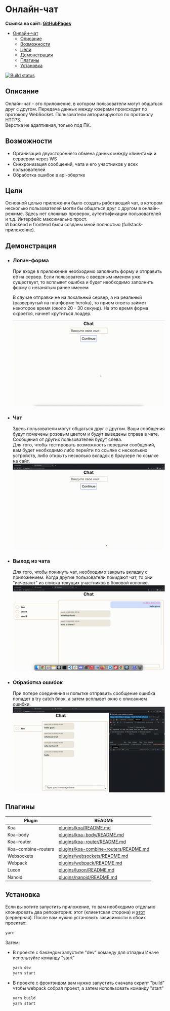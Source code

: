 # Онлайн-чат 
**Ссылка на сайт: [GitHubPages][gitPages]**

- [Онлайн-чат](#онлайн-чат)
  - [Описание](#описание)
  - [Возможности](#возможности)
  - [Цели](#цели)
  - [Демонстрация](#демонстрация)
  - [Плагины](#плагины)
  - [Установка](#установка)

[![Build status](https://ci.appveyor.com/api/projects/status/2knai625p57w8cta/branch/master?svg=true)](https://ci.appveyor.com/project/KirillKazakoff/chatfrontend/branch/master)

## Описание
Онлайн-чат - это приложение, в котором пользователи могут общаться друг с другом. Передача данных между юзерами происходит по протоколу WebSocket. Пользователи авторизируются по протоколу HTTPS. </br>
Верстка не адаптивная, только под ПК.

## Возможности
- Организация двухстороннего обмена данных между клиентами и сервером через WS
- Синхронизация сообщений, чата и его участников у всех пользователей 
- Обработка ошибок в api-обертке

## Цели
Основной целью приложения было создать работающий чат, в котором несколько пользователей могли бы общаться друг с другом в онлайн-режиме. Здесь нет сложных проверок, аутентификации пользователей и т.д. Интерфейс максимально прост. <br/>
И backend и frontend были созданы мной полностью (fullstack-приложение).

## Демонстрация 
- ### **Логин-форма** </br>
    При входе в приложение необходимо заполнить форму и отправить её на сервер.  Если пользователь с введеным именем уже существует, то всплывет ошибка и будет необходимо заполнить форму с незанятым ранее именем
    </br>
    
    В случае отправки не на локальный сервер, а на реальный (развернутый на платформе heroku), то прием ответа займет некоторое время (около 20 - 30 секунд). На это время форма скроется, начнет крутиться лоадер.

    ![login_gif] 

- ### **Чат** </br>
    Здесь пользователи могут общаться друг с другом. Ваши сообщения будут помечены розовым цветом и будут выведены справа в чате. Сообщения от других пользователей будут слева. </br>
    Для того, чтобы тестировать возможность передачи сообщений, вам будет необходимо либо перейти по ссылке с нескольких устройств, либо открыть несколько вкладок в браузере по ссылке на сайт.
    ![interaction_gif]

- ### **Выход из чата** </br>
    Для того, чтобы покинуть чат, необходимо закрыть вкладку с приложением. Когда другие пользователи покидают чат, то они "исчезают" из списка текущих участников в боковой колонке.
    ![disconect_gif]

- ### **Обработка ошибок** </br>
    При потере соединения и попытке отправить сообщение ошибка попадет в try catch блок, а затем всплывет окно с описанием ошибки.
    ![bad_internet_gif]


## Плагины 

| Plugin              | README                                           |
| ------------------- | ------------------------------------------------ |
| Koa                 | [plugins/koa/README.md][PlKoa]                   |
| Koa-body            | [plugins/koa-body/README.md][PlKoaB]             |
| Koa-router          | [plugins/koa-router/README.md][PlKoaR]           |
| Koa-combine-routers | [plugins/koa-combine-routers/README.md][PlKoaCR] |
| Websockets          | [plugins/websockets/README.md][PlWebsockets]     |
| Webpack             | [plugins/webpack/README.md][PlWebpack]           |
| Luxon               | [plugins/luxon/README.md][PlLuxon]               |
| Nanoid              | [plugins/nanoid/README.md][PlNanoid]             |

## Установка
Если вы хотите запустить приложение, то вам необходимо отдельно клонировать два репозитория: этот (клиентская сторона) и [этот] (серверная).
После вам нужно установить зависимости в обоих проектах:
```sh
yarn
```
Затем:
- В проекте с бэкэндом запустите "dev" команду для отладки
    Иначе используйте команду "start"
    ```sh
    yarn dev
    yarn start
    ``` 

- В проекте с фронтэндом вам нужно запустить сначала скрипт "build" чтобы webpack собрал проект, а затем использовать команду "start"
  ```sh
  yarn build
  yarn start
  ```

<!-- Table  -->
[PlKoa]: <https://github.com/koajs/koa/blob/master/Readme.md>
[PlKoaB]: <https://github.com/koajs/koa-body#readme>
[PlKoaR]: <https://github.com/koajs/router#readme>
[PlKoaCR]: <https://github.com/saadq/koa-combine-routers/blob/master/README.md>
[PlWebsockets]: <https://github.com/websockets/ws/blob/master/README.md>
[PlWebpack]: <https://github.com/webpack/webpack/blob/main/README.md>
[PlLuxon]: <https://github.com/moment/luxon/blob/master/README.md>
[PlNanoid]: <https://github.com/ai/nanoid>


<!-- Links in text -->
[GitPages]: https://kirillkazakoff.github.io/chatFrontend/
[этот]: <https://github.com/KirillKazakoff/chatBackend>
[login_gif]: ./assets/login.gif
[interaction_gif]: ./assets/interaction.gif
[disconect_gif]: ./assets/disconect.gif
[bad_internet_gif]: ./assets/bad_internet.gif
